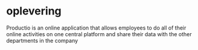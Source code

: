 # oplevering

Productio is an online application that allows employees to do all of their online activities on one central platform and share their data with the other departments in the company
